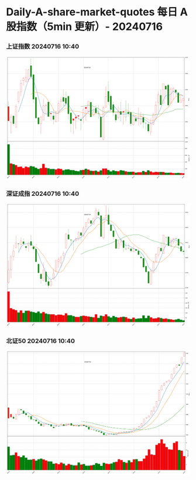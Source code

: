
# Daily-A-share-market-quotes 每日 A 股指数（5min 更新）- 20240716

### 上证指数 20240716 10:40
![](./fig/2024/7/20240716-sh000001.png)

### 深证成指 20240716 10:40
![](./fig/2024/7/20240716-sz399001.png)

### 北证50 20240716 10:40
![](./fig/2024/7/20240716-bj899050.png)
